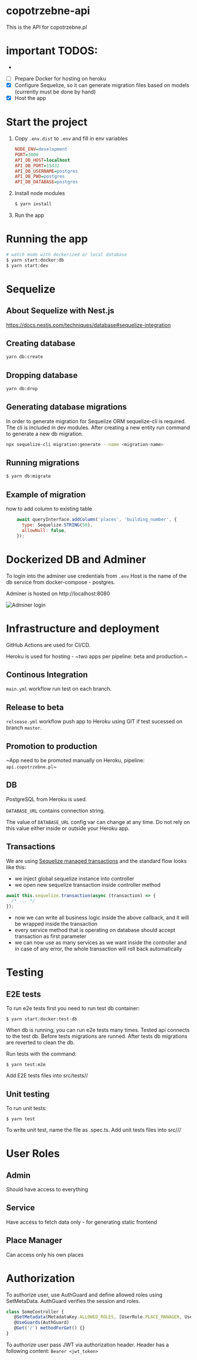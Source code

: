 # copotrzebne-api

This is the API for copotrzebne.pl

# important TODOS:
- 
- [ ] Prepare Docker for hosting on heroku 
- [x] Configure Sequelize, so it can generate migration files based on models (currently must be done by hand)
- [x] Host the app

# Start the project

1. Copy `.env.dist` to `.env` and fill in env variables

    ```ini
    NODE_ENV=development
    PORT=3000
    API_DB_HOST=localhost
    API_DB_PORT=15432
    API_DB_USERNAME=postgres
    API_DB_PWD=postgres
    API_DB_DATABASE=postgres
    ```

2. Install node modules

    ```bash
    $ yarn install
    ```

3. Run the app

# Running the app

```bash
# watch mode with dockerized or local database
$ yarn start:docker:db
$ yarn start:dev
```

# Sequelize

## About Sequelize with Nest.js

https://docs.nestjs.com/techniques/database#sequelize-integration

## Creating database
```bash
yarn db:create
```

## Dropping database
```bash
yarn db:drop
```

## Generating database migrations

In order to generate migration for Sequelize ORM sequelize-cli is required.
The cli is included in dev modules.
After creating a new entity run command to generate a new db migration.

```bash
npx sequelize-cli migration:generate --name <migration-name>
```

## Running migrations

```bash
$ yarn db:migrate
```

## Example of migration

how to add column to existing table
```javascript
    await queryInterface.addColumn('places', 'building_number', {
      type: Sequelize.STRING(50),
      allowNull: false,
    });
```

# Dockerized DB and Adminer

To login into the adminer use credentials from `.env`
Host is the name of the db service from docker-compose - postgres.

Adminer is hosted on http://localhost:8080

![Adminer login](readme/adminer-login.png)

# Infrastructure and deployment

GitHub Actions are used for CI/CD.

Heroku is used for hosting - ~two apps per pipeline: beta and production.~

## Continous Integration

`main.yml` workflow run test on each branch.

## Release to beta

`relsease.yml` workflow push app to Heroku using GIT if test sucessed on branch `master`.

## Promotion to production

~App need to be promoted manually on Heroku, pipeline: `api.copotrzebne.pl`~

## DB

PostgreSQL from Heroku is used.

`DATABASE_URL` contains connection string.

The value of `DATABASE_URL` config var can change at any time.
Do not rely on this value either inside or outside your Heroku app.

## Transactions
We are using [Sequelize managed transactions](https://sequelize.org/master/manual/transactions.html)
and the standard flow looks like this:
- we inject global sequelize instance into controller 
- we open new sequelize transaction inside controller method

```typescript
await this.sequelize.transaction(async (transaction) => {
  /* ... */
});
```

- now we can write all business logic inside the above callback, and it will be wrapped inside the transaction
- every service method that is operating on database should accept transaction as first parameter
- we can now use as many services as we want inside the controller and in case of any error, the whole transaction will roll back automatically

# Testing

## E2E tests

To run e2e tests first you need to run test db container:

```shell
$ yarn start:docker:test-db
```

When db is running, you can run e2e tests many times. Tested api connects to the test db.
Before tests migrations are runned.
After tests db migrations are reverted to clean the db.

Run tests with the command:
```shell
$ yarn test:e2e
```

Add E2E tests files into src/tests/<module>/

## Unit testing

To run unit tests:
```shell
$ yarn test
```

To write unit test, name the file as <something-tested>.spec.ts.
Add unit tests files into src/<module>/<functionality>/


# User Roles

## Admin

Should have access to everything

## Service

Have access to fetch data only - for generating static frontend

## Place Manager

Can access only his own places

# Authorization

To authorize user, use AuthGuard and define allowed roles using SetMetaData.
AuthGuard verifies the session and roles.

```javascript
class SomeController {
   @SetMetadata(MetadataKey.ALLOWED_ROLES, [UserRole.PLACE_MANAGER, UserRole.ADMIN])
   @UseGuards(AuthGuard)
   @Get('/') methodForGet() {}
}
```

To authorize user pass JWT via authorization header.
Header has a following content: `Bearer <jwt_token>`
